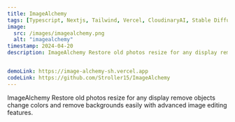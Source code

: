 ```yaml
---
title: ImageAlchemy
tags: [Typescript, Nextjs, Tailwind, Vercel, CloudinaryAI, Stable Diffusion, MongoDB, Stripe, Clerk-Auth, SAAS]
image:
  src: /images/imagealchemy.png
  alt: "imagealchemy"
timestamp: 2024-04-20
description: ImageAlchemy Restore old photos resize for any display remove objects change colors and remove backgrounds easily with advanced image editing features.


demoLink: https://image-alchemy-sh.vercel.app
codeLink: https://github.com/Stroller15/ImageAlchemy
---
```

ImageAlchemy Restore old photos resize for any display remove objects change colors and remove backgrounds easily with advanced image editing features.




